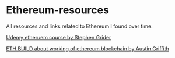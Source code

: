 # Ethereum-resources
All resources and links related to Ethereum I found over time.


[Udemy etheruem course by Stephen Grider](https://www.udemy.com/course/ethereum-and-solidity-the-complete-developers-guide/)


[ETH.BUILD about working of ethereum blockchain by Austin Griffith](https://www.youtube.com/playlist?list=PLJz1HruEnenCXH7KW7wBCEBnBLOVkiqIi)
